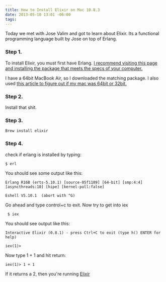 ```yaml
---
title: How to Install Elixir on Mac 10.8.3
date: 2013-05-10 13:01 -06:00
tags:
---
```


Today we met with Jose Valim and got to learn about Elixir. Its a functional programming language built by Jose on top of Erlang.

### Step 1.
To install Elixir, you must first have Erlang. [I recommend visiting this page and installing the package that meets the specs of your computer.](https://www.erlang-solutions.com/downloads/download-erlang-otp)

I have a 64bit MacBook Air, so I downloaded the matching package. 
I also used [this article to figure out if my mac was 64bit or 32bit.](http://support.apple.com/kb/ht3696)

### Step 2.

Install that shit.

### Step 3.

    Brew install elixir
    
### Step 4. 

check if erlang is installed by typing:

    $ erl
 
 You should see some output like this:
 
    Erlang R16B (erts-5.10.1) [source-05f1189] [64-bit] [smp:4:4] [asyncthreads:10] [hipe] [kernel-poll:false]
  
    Eshell V5.10.1  (abort with ^G)
    
 Go ahead and type control+c to exit. Now try to get into iex
 
     $ iex
     
 You should see output like this:
 
    Interactive Elixir (0.8.1) - press Ctrl+C to exit (type h() ENTER for help)
    
    iex(1)>
    
Now type 1 + 1 and hit return:

    iex(1)> 1 + 1

If it returns a 2, then you're running [Elixir](http://elixir-lang.org/)
